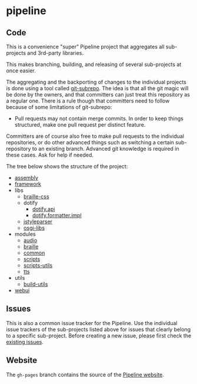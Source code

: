 # pipeline

## Code

This is a convenience "super" Pipeline project that aggregates all sub-projects and 3rd-party libraries.

This makes branching, building, and releasing of several sub-projects at once easier.

The aggregating and the backporting of changes to the individual projects is done using a tool called [git-subrepo][]. The idea is that all the git magic will be done by the owners, and that committers can just treat this repository as a regular one. There is a rule though that committers need to follow because of some limitations of git-subrepo:

- Pull requests may not contain merge commits. In order to keep things structured, make one pull request per distinct feature.

Committers are of course also free to make pull requests to the individual repositories, or do other advanced things such as switching a certain sub-repository to an existing branch. Advanced git knowledge is required in these cases. Ask for help if needed.

The tree below shows the structure of the project:

- [assembly](https://github.com/daisy/pipeline-assembly)
- [framework](https://github.com/daisy/pipeline-framework)
- libs
  - [braille-css](https://github.com/snaekobbi/braille-css)
  - dotify
    - [dotify.api](https://github.com/brailleapps/dotify.api)
    - [dotify.formatter.impl](https://github.com/brailleapps/dotify.formatter.impl)
  - [jstyleparser](https://github.com/snaekobbi/jStyleParser)
  - [osgi-libs](https://github.com/daisy/osgi-libs)
- modules
  - [audio](https://github.com/daisy/pipeline-mod-audio)
  - [braille](https://github.com/daisy/pipeline-mod-braille)
  - [common](https://github.com/daisy/pipeline-modules-common)
  - [scripts](https://github.com/daisy/pipeline-scripts)
  - [scripts-utils](https://github.com/daisy/pipeline-scripts-utils)
  - [tts](https://github.com/daisy/pipeline-mod-tts)
- utils
  - [build-utils](https://github.com/daisy/pipeline-build-utils)
- [webui](https://github.com/daisy/pipeline-webui)


## Issues

This is also a common issue tracker for the Pipeline. Use the individual issue trackers of the sub-projects listed above for issues that clearly belong to a specific sub-project. Before creating a new issue, please first check the [existing issues](https://github.com/search?utf8=%E2%9C%93&q=repo%3Adaisy%2Fpipeline-assembly+repo%3Adaisy%2Fpipeline-framework+repo%3Adaisy%2Fpipeline-scripts+repo%3Adaisy%2Fpipeline-build-utils+repo%3Adaisy%2Fpipeline-webui+repo%3Asnaekobbi%2Fbraille-css+repo%3Asnaekobbi%2FjStyleParser+repo%3Abrailleapps%2Fdotify.api+repo%3Abrailleapps%2Fdotify.formatter.impl&type=Issues&ref=searchresults).

## Website

The `gh-pages` branch contains the source of the [Pipeline website](http://daisy.github.io/pipeline).

[git-subrepo]: https://github.com/ingydotnet/git-subrepo

